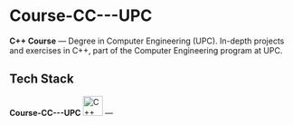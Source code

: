 # Course-CC---UPC

**C++ Course** — Degree in Computer Engineering (UPC).
In-depth projects and exercises in C++, part of the Computer Engineering program at UPC.

## Tech Stack

  <!-- C++ - UPC -->
  <tr>
    <td><strong>Course-CC---UPC</strong></td>
    <td align="center">
      <img src="https://cdn.jsdelivr.net/gh/devicons/devicon/icons/cplusplus/cplusplus-original.svg" width="35" title="C++"/>
    </td>
    <td align="center">—</td>
  </tr>